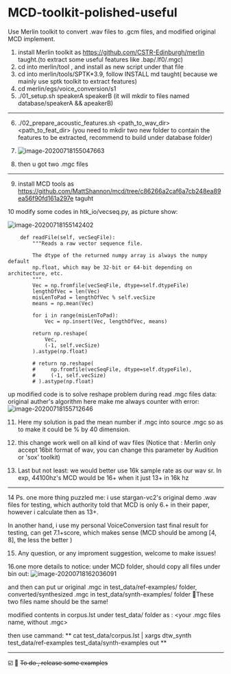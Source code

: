# MCD-toolkit-polished-useful
Use Merlin toolkit to convert .wav files to .gcm files, and modified original MCD implement.


1. install Merlin toolkit as https://github.com/CSTR-Edinburgh/merlin taught.(to extract some useful features like .bap/.lf0/.mgc)
2. cd into merlin/tool , and install as new script under that file
3. cd into merlin/tools/SPTK*3.9, follow INSTALL md taught( because we mainly use sptk toolkit to extract features)
4. cd merlin/egs/voice_conversion/s1
5. ./01_setup.sh speakerA speakerB (it will mkdir to files named database/speakerA && apeakerB)

***

6. ./02_prepare_acoustic_features.sh <path_to_wav_dir> <path_to_feat_dir> (you need to mkdir two new folder to contain the features to be extracted, recommend to build under database folder)
7. ![image-20200718155047663](https://blog-1301959139.cos.ap-beijing.myqcloud.com/picGo/20200718155049.png)

8. then u got two .mgc files

***

9. install MCD tools as https://github.com/MattShannon/mcd/tree/c86266a2caf6a7cb248ea89ea56f90fd161a297e taguht



10 modify some codes in htk_io/vecseq.py, as picture show:

![image-20200718155142402](https://blog-1301959139.cos.ap-beijing.myqcloud.com/picGo/20200718155143.png)

```
    def readFile(self, vecSeqFile):
        """Reads a raw vector sequence file.

        The dtype of the returned numpy array is always the numpy default
        np.float, which may be 32-bit or 64-bit depending on architecture, etc.
        """
        Vec = np.fromfile(vecSeqFile, dtype=self.dtypeFile)
        lengthOfVec = len(Vec)
        misLenToPad = lengthOfVec % self.vecSize
        means = np.mean(Vec)

        for i in range(misLenToPad):
            Vec = np.insert(Vec, lengthOfVec, means)

        return np.reshape(
            Vec,
            (-1, self.vecSize)
        ).astype(np.float)

        # return np.reshape(
        #     np.fromfile(vecSeqFile, dtype=self.dtypeFile),
        #     (-1, self.vecSize)
        # ).astype(np.float)
```


up modified code is to solve reshape problem during read .mgc files data: original auther's algorithm here make me always counter with error:
![image-20200718155712646](https://blog-1301959139.cos.ap-beijing.myqcloud.com/picGo/20200718155714.png)

11. Here my solution is pad the mean number if .mgc into source .mgc so as to make it could be % by 40 dimension.

12. this change work well on all kind of wav files (Notice that : Merlin only accept 16bit format of wav, you can change this parameter 
by Audition or 'sox' toolkit)

13. Last but not least: we would better use 16k sample rate as our wav sr. In exp, 44100hz's MCD would be 16+ when it just 13+ in 16k hz


***

14 Ps. one more thing puzzled me: i use stargan-vc2's original demo .wav files for testing, which authority told that MCD is only 6.+ in their paper,
however i calculate then as 13+.

In another hand, i use my personal VoiceConversion tast final result for testing, can get 7.1+score, which makes sense (MCD should be among
[4, 8], the less the better )

15. Any question, or any improment suggestion, welcome to make issues!


16.one more details to notice: under MCD folder, should copy all files under bin out:
![image-20200718162036091](https://blog-1301959139.cos.ap-beijing.myqcloud.com/picGo/20200718162037.png)

and then can put ur original .mgc in test_data/ref-examples/ folder, converted/synthesized .mgc in test_data/synth-examples/ folder
🌟These two files name should be the same!

modified contents in corpus.lst under test_data/ folder as : <your .mgc files name, without .mgc>


then use cammand: ** cat test_data/corpus.lst | xargs dtw_synth test_data/ref-examples test_data/synth-examples out **
***
 ☑️ 🌟 ~~To do , release some examples~~
 
 
 
